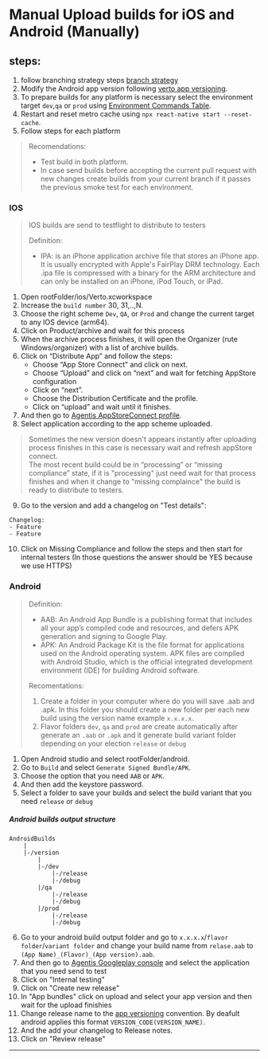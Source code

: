 
# Manual Upload builds for iOS and Android (Manually)

## steps:
1. follow branching strategy steps [branch strategy]()
1. Modify the Android app version following [verto app versioning](https://github.com/AgentisPayments/verto-app/wiki/App-Environments-and-Versioning#verto-app-versioning).
1. To prepare builds for any platform is necessary select the environment target `dev`,`qa` or `prod` using [Environment Commands Table](https://github.com/AgentisPayments/verto-app/wiki/General#environment-commands).
2. Restart and reset metro cache using `npx react-native start --reset-cache`.
3. Follow steps for each platform

>Recomendations:
> - Test build in both platform.
> - In case send builds before accepting the current pull request with new changes create builds from your current branch if it passes the previous smoke test for each environment.

### IOS
> IOS builds are send to testflight to distribute to testers 
>
> Definition:
> - IPA: is an iPhone application archive file that stores an iPhone app. It is usually encrypted with Apple's FairPlay DRM technology. Each .ipa file is compressed with a binary for the ARM architecture and can only be installed on an iPhone, iPod Touch, or iPad.

1. Open rootFolder/ios/Verto.xcworkspace
1. Increase the `build number` 30, 31,..,N.  
2. Choose the right scheme `Dev`, `QA`, or `Prod` and change the current target to any IOS device (arm64).
3. Click on Product/archive and wait for this process
4. When the archive process finishes, it will open the Organizer (rute Windows/organizer) with a list of archive builds.
5. Click on “Distribute App” and follow the steps: 
	- Choose “App Store Connect” and click on next.
	- Choose “Upload” and click on “next” and wait for fetching AppStore configuration
	- Click on “next”.
	- Choose the Distribution Certificate and the profile.
	- Click on “upload” and wait until it finishes.
7. And then go to [Agentis AppStoreConnect profile](https://appstoreconnect.apple.com/apps).
8. Select application according to the app scheme uploaded.
> Sometimes the new version doesn't appears instantly after uploading process finishes in this case is necessary wait and refresh appStore connect.  
> The most recent build could be in “processing” or “missing compliance” state, if it is "processing" just need wait for that process finishes and when it change to "missing complaince" the build is ready to distribute to testers.

9. Go to the version and add a changelog on "Test details":
```
Changelog:
- Feature
- Feature
```
10. Click on Missing Compliance and follow the steps and then start for internal testers (In those questions the answer should be YES because we use HTTPS)

### Android

> Definition:
> - AAB: An Android App Bundle is a publishing format that includes all your app’s compiled code and resources, and defers APK generation and signing to Google Play.
> - APK: An Android Package Kit is the file format for applications used on the Android operating system. APK files are compiled with Android Studio, which is the official integrated development environment (IDE) for building Android software.
> 
> Recomentations: 
> 1. Create a folder in your computer where do you will save .aab and .apk. In this folder you should create a new folder per each new build using the version name example `x.x.x.x`. 
> 2. Flavor folders `dev`, `qa` and `prod` are create automatically after generate an `.aab` or `.apk` and it generate build variant folder depending on your election `release` or `debug`



1. Open Android studio and select rootFolder/android.
2. Go to `Build` and select `Generate Signed Bundle/APK`.
3. Choose the option that you need `AAB` or `APK`.
4. And then add the keystore password.
5. Select a folder to save your builds and select the build variant that you need `release` or `debug`

##### Android builds output structure
```
AndroidBuilds
	|
	|-/version
		|
		|-/dev
			|-/release
			|-/debug
		|/qa
			|-/release
			|-/debug
		|/prod
			|-/release
			|-/debug
```
6. Go to your android build output folder and go to `x.x.x.x`/`flavor folder`/`variant folder`
and change your build name from `relase.aab` to `(App Name)_(Flavor)_(App version).aab`.
7. And then go to [Agentis Googleplay console](https://play.google.com/console/developers/app/releases/overview) and select the application that you need send to test
8. Click on "Internal testing"
9. Click on "Create new release"
9. In "App bundles" click on upload and select your app version and then wait for the upload finishies
11. Change release name to the [app versioning](https://github.com/AgentisPayments/verto-app/wiki/App-Environments-and-Versioning#verto-app-versioning) convention. By deafult android applies this format `VERSION_CODE(VERSION_NAME)`.
12. And the add your changelog to Release notes.
13. Click on "Review release"





-----


